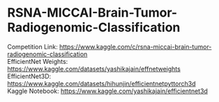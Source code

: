 # RSNA-MICCAI-Brain-Tumor-Radiogenomic-Classification

Competition Link: https://www.kaggle.com/c/rsna-miccai-brain-tumor-radiogenomic-classification  
EfficientNet Weights: https://www.kaggle.com/datasets/yashikajain/effnetweights  
EfficientNet3D: https://www.kaggle.com/datasets/hihunjin/efficientnetpyttorch3d   
Kaggle Notebook: https://www.kaggle.com/yashikajain/efficientnet3d  
